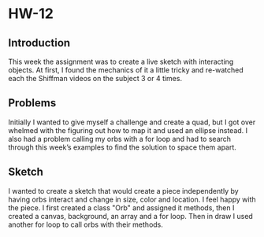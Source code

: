 # HW-12
## Introduction
This week the assignment was to create a live sketch with interacting objects. At first, I found the mechanics of it a little tricky and re-watched each the Shiffman videos on the subject 3 or 4 times.
## Problems
Initially I wanted to give myself a challenge and create a quad, but I got over whelmed with the figuring out how to map it and used an ellipse instead. I also had a problem calling my orbs with a for loop and had to search through this week’s examples to find the solution to space them apart.

## Sketch
I wanted to create a sketch that would create a piece independently by having orbs interact and change in size, color and location. I feel happy with the piece. I first created a class "Orb" and assigned it methods, then I created a canvas, background, an array and a for loop. Then in draw I used another for loop to call orbs with their methods.
